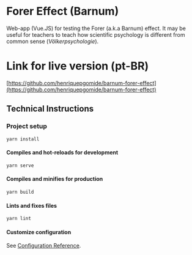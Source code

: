# Forer Effect (Barnum)

Web-app (Vue.JS) for testing the Forer (a.k.a Barnum) effect. It may be useful for teachers to teach how scientific psychology is different from common sense (_Völkerpsychologie_).


# Link for live version (pt-BR)

[https://github.com/henriquepgomide/barnum-forer-effect](https://github.com/henriquepgomide/barnum-forer-effect)


## Technical Instructions


### Project setup
```
yarn install
```

#### Compiles and hot-reloads for development
```
yarn serve
```

#### Compiles and minifies for production
```
yarn build
```

#### Lints and fixes files
```
yarn lint
```

#### Customize configuration
See [Configuration Reference](https://cli.vuejs.org/config/).
